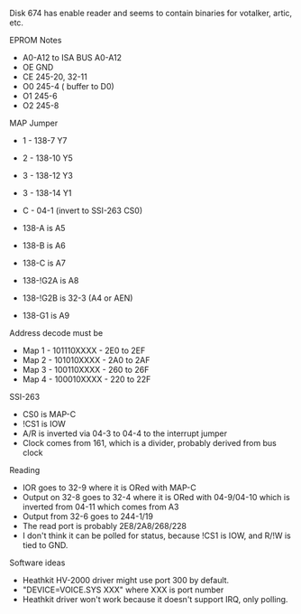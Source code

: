Disk 674 has enable reader and seems to contain binaries for votalker, artic, etc.

EPROM Notes

  * A0-A12 to ISA BUS A0-A12
  * OE GND
  * CE 245-20, 32-11
  * O0 245-4  ( buffer to D0)
  * O1 245-6
  * O2 245-8

MAP Jumper

  * 1 - 138-7  Y7
  * 2 - 138-10 Y5
  * 3 - 138-12 Y3
  * 3 - 138-14 Y1

  * C - 04-1 (invert to SSI-263 CS0)

  * 138-A is A5
  * 138-B is A6
  * 138-C is A7
  * 138-!G2A is A8
  * 138-!G2B is 32-3  (A4 or AEN)
  * 138-G1 is A9

Address decode must be

  * Map 1 - 101110XXXX - 2E0 to 2EF 
  * Map 2 - 101010XXXX - 2A0 to 2AF
  * Map 3 - 100110XXXX - 260 to 26F
  * Map 4 - 100010XXXX - 220 to 22F

SSI-263

  * CS0 is MAP-C
  * !CS1 is IOW
  * A/R is inverted via 04-3 to 04-4 to the interrupt jumper
  * Clock comes from 161, which is a divider, probably derived from bus clock

Reading
  * IOR goes to 32-9 where it is ORed with MAP-C
  * Output on 32-8 goes to 32-4 where it is ORed with 04-9/04-10 which is inverted from 04-11 which comes from A3
  * Output from 32-6 goes to 244-1/19
  * The read port is probably 2E8/2A8/268/228
  * I don't think it can be polled for status, because !CS1 is IOW, and R/!W is tied to GND.

Software ideas
  * Heathkit HV-2000 driver might use port 300 by default.
  * "DEVICE=VOICE.SYS XXX" where XXX is port number
  * Heathkit driver won't work because it doesn't support IRQ, only polling.
